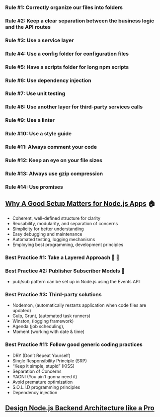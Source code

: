 ### Rule #1: Correctly organize our files into folders
### Rule #2: Keep a clear separation between the business logic and the API routes
### Rule #3: Use a service layer
### Rule #4: Use a config folder for configuration files
### Rule #5: Have a scripts folder for long npm scripts
### Rule #6: Use dependency injection
### Rule #7: Use unit testing
### Rule #8: Use another layer for third-party services calls
### Rule #9: Use a linter
### Rule #10: Use a style guide
### Rule #11: Always comment your code
### Rule #12: Keep an eye on your file sizes
### Rule #13: Always use gzip compression
### Rule #14: Use promises

## [Why A Good Setup Matters for Node.js Apps](https://scoutapm.com/blog/nodejs-architecture-and-12-best-practices-for-nodejs-development) 🏠

- Coherent, well-defined structure for clarity
- Reusability, modularity, and separation of concerns
- Simplicity for better understanding
- Easy debugging and maintenance
- Automated testing, logging mechanisms
- Employing best programming, development principles

### Best Practice #1: Take a Layered Approach 🧁 🌈
### Best Practice #2: Publisher Subscriber Models 📡
- pub/sub pattern can be set up in Node.js using the Events API

### Best Practice #3: Third-party solutions

- Nodemon, (automatically restarts application when code files are updated)
- Gulp, Grunt, (automated task runners)
- Winston, (logging framework)
- Agenda (job scheduling), 
- Moment (working with date & time)

### Best Practice #11: Follow good generic coding practices

- DRY (Don’t Repeat Yourself)
- Single Responsibility Principle (SRP)
- “Keep it simple, stupid” (KISS)
- Separation of Concerns
- YAGNI (You ain’t gonna need it)
- Avoid premature optimization
- S.O.L.I.D programming principles
- Dependency injection

## [Design Node.js Backend Architecture like a Pro](https://afteracademy.com/blog/design-node-js-backend-architecture-like-a-pro)
